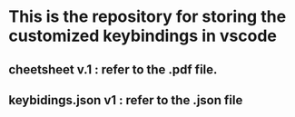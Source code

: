 # This is the repository for storing the customized keybindings in vscode


## cheetsheet v.1 : refer to the .pdf file.

## keybidings.json v1 : refer to the .json file

